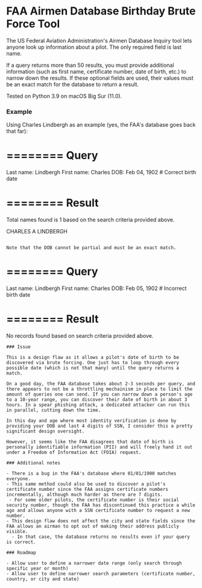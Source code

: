 # FAA Airmen Database Birthday Brute Force Tool

The US Federal Aviation Administration's Airmen Database Inquiry tool lets anyone look up information about a pilot. The only required field is last name.

If a query returns more than 50 results, you must provide additional information (such as first name, certificate number, date of birth, etc.) to narrow down the results. If these optional fields are used, their values must be an exact match for the database to return a result.

Tested on Python 3.9 on macOS Big Sur (11.0).

### Example

Using Charles Lindbergh as an example (yes, the FAA's database goes back that far): 

========
Query
========
Last name: Lindbergh
First name: Charles
DOB: Feb 04, 1902    # Correct birth date

========
Result
========
Total names found is 1 based on the search criteria provided above.

CHARLES A LINDBERGH
```

Note that the DOB cannot be partial and must be an exact match.

```
========
Query
========
Last name: Lindbergh
First name: Charles
DOB: Feb 05, 1902    # Incorrect birth date

========
Result
========
No records found based on search criteria provided above. 
```
### Issue

This is a design flaw as it allows a pilot's date of birth to be discovered via brute forcing. One just has to loop through every possible date (which is not that many) until the query returns a match.

On a good day, the FAA database takes about 2-3 seconds per query, and there appears to not be a throttling mechainism in place to limit the amount of queries one can send. If you can narrow down a person's age to a 10-year range, you can discover their date of birth in about 3 hours. In a spear phishing attack, a dedicated attacker can run this in parallel, cutting down the time.

In this day and age where most identity verification is done by providing your DOB and last 4 digits of SSN, I consider this a pretty significant design oversight.

However, it seems like the FAA disagrees that date of birth is personally identifiable information (PII) and will freely hand it out under a Freedom of Information Act (FOIA) request.

### Additional notes

- There is a bug in the FAA's database where 01/01/1900 matches everyone.
- This same method could also be used to discover a pilot's certificate number since the FAA assigns certificate numbers incrementally, although much harder as there are 7 digits.
 - For some older pilots, the certificate number is their social security number, though the FAA has discontinued this practice a while ago and allows anyone with a SSN certificate number to request a new number.
- This design flaw does not affect the city and state fields since the FAA allows an airman to opt out of making their address publicly visible.
  - In that case, the database returns no results even if your query is correct.

### Roadmap

- Allow user to define a narrower date range (only search through specific year or month)
- Allow user to define narrower search parameters (certificate number, country, or city and state)
